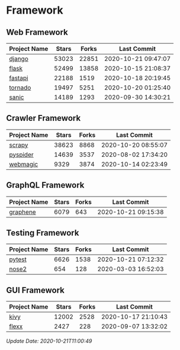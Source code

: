 # Framework

## Web Framework
| Project Name | Stars | Forks | Last Commit |
| ------------ | ----- | ----- | ----------- |
| [django](https://github.com/django/django) | 53023 | 22851 | 2020-10-21 09:47:07 |
| [flask](https://github.com/pallets/flask) | 52499 | 13858 | 2020-10-15 21:08:37 |
| [fastapi](https://github.com/tiangolo/fastapi) | 22188 | 1519 | 2020-10-18 20:19:45 |
| [tornado](https://github.com/tornadoweb/tornado) | 19497 | 5251 | 2020-10-20 01:25:40 |
| [sanic](https://github.com/huge-success/sanic) | 14189 | 1293 | 2020-09-30 14:30:21 |

## Crawler Framework
| Project Name | Stars | Forks | Last Commit |
| ------------ | ----- | ----- | ----------- |
| [scrapy](https://github.com/scrapy/scrapy) | 38623 | 8868 | 2020-10-20 08:55:07 |
| [pyspider](https://github.com/binux/pyspider) | 14639 | 3537 | 2020-08-02 17:34:20 |
| [webmagic](https://github.com/code4craft/webmagic) | 9329 | 3874 | 2020-10-14 02:23:49 |

## GraphQL Framework
| Project Name | Stars | Forks | Last Commit |
| ------------ | ----- | ----- | ----------- |
| [graphene](https://github.com/graphql-python/graphene) | 6079 | 643 | 2020-10-21 09:15:38 |

## Testing Framework
| Project Name | Stars | Forks | Last Commit |
| ------------ | ----- | ----- | ----------- |
| [pytest](https://github.com/pytest-dev/pytest) | 6626 | 1538 | 2020-10-21 07:12:32 |
| [nose2](https://github.com/nose-devs/nose2) | 654 | 128 | 2020-03-03 16:52:03 |

## GUI Framework
| Project Name | Stars | Forks | Last Commit |
| ------------ | ----- | ----- | ----------- |
| [kivy](https://github.com/kivy/kivy) | 12002 | 2528 | 2020-10-17 21:10:43 |
| [flexx](https://github.com/flexxui/flexx) | 2427 | 228 | 2020-09-07 13:32:02 |

*Update Date: 2020-10-21T11:00:49*